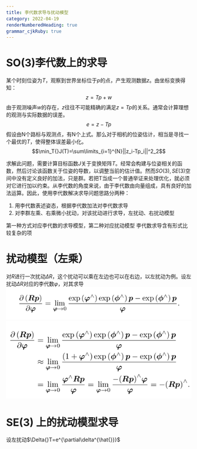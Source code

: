 ```yaml
---
title: 李代数求导与扰动模型
category: 2022-04-19
renderNumberedHeading: true
grammar_cjkRuby: true
---
```


# SO(3)李代数上的求导
某个时刻位姿为$T$，观察到世界坐标位于$p$的点，产生观测数据$z$。由坐标变换得知：
$$z=Tp+w$$
由于观测噪声$w$的存在，$z$往往不可能精确的满足$z=Tp$的关系。通常会计算理想的观测与实际数据的误差。
$$e=z-Tp$$
假设由N个路标与观测点，有N个上式。那么对于相机的位姿估计，相当是寻找一个最优的$T$，使得整体误差最小化。
$$\min_T{}J(T)=\sum\limits_{i=1}^{N}||z_i-Tp_i||^2_2$$

求解此问题，需要计算目标函数$J$关于变换矩阵$T$。经常会构建与位姿相关的函数，然后讨论该函数关于位姿的导数，以调整当前的估计值。然而$SO(3),SE(3)$空间中没有定义良好的加法，只是群。若把T当成一个普通举证来处理优化，就必须对它进行加以约束。从李代数的角度来说，由于李代数由向量组成，具有良好的加法运算。因此，使用李代数解决求导问题思路分两种：
1. 用李代数表述姿态，根据李代数加法对李代数求导
2. 对李群左乘、右乘微小扰动，对该扰动进行求导，左扰动、右扰动模型

第一种方式对应李代数的求导模型，第二种对应扰动模型
李代数求导含有形式比较复杂的项

# 扰动模型（左乘）
对$R$进行一次扰动$\Delta{}R$，这个扰动可以乘在左边也可以在右边，以左扰动为例。设左扰动$\Delta{}R$对应的李代数$\varphi$，对其求导
![enter description here](./images/1650356461344.png)
![enter description here](./images/1650356473794.png)


# SE(3) 上的扰动模型求导
设左扰动$\Delta{}T=e^{\partial\delta^{\hat{}}}$